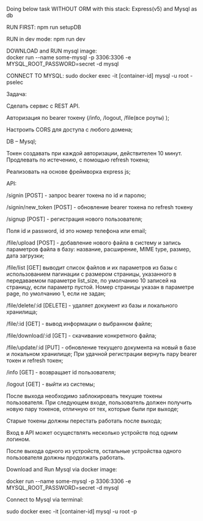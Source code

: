 Doing below task WITHOUT ORM with this stack: Express(v5) and Mysql as db

RUN FIRST: npm run setupDB 

RUN in dev mode: npm run dev

DOWNLOAD and RUN mysql image:</br>
docker run --name some-mysql -p 3306:3306 -e MYSQL_ROOT_PASSWORD=secret -d mysql

CONNECT TO MYSQL: sudo docker exec -it [container-id] mysql -u root -pselec


Задача:

Сделать сервис с REST API.

Авторизация по bearer токену (/info, /logout, /file(все роуты) );

Настроить CORS для доступа с любого домена;

DB – Mysql;

Токен создавать при каждой авторизации, действителен 10 минут. Продлевать по истечению, с помощью refresh токена;

Реализовать на основе фреймворка express js;

API:

/signin [POST] - запрос bearer токена по id и паролю;

/signin/new_token [POST]  - обновление bearer токена по refresh токену

/signup [POST] - регистрация нового пользователя;

Поля id и password, id это номер телефона или email;

/file/upload [POST] - добавление нового файла в систему и запись параметров файла в базу: название, расширение, MIME type, размер, дата загрузки;

/file/list [GET]  выводит список файлов и их параметров из базы с использованием пагинации с размером страницы, указанного в передаваемом параметре list_size, по умолчанию 10 записей на страницу, если параметр пустой. Номер страницы указан в параметре page, по умолчанию 1, если не задан;

/file/delete/:id [DELETE] - удаляет документ из базы и локального хранилища;

/file/:id [GET] - вывод информации о выбранном файле;

/file/download/:id [GET] - скачивание конкретного файла;

/file/update/:id [PUT] - обновление текущего документа на новый в базе и локальном хранилище;
При удачной регистрации вернуть пару  bearer токен и refresh токен;

/info [GET] - возвращает id пользователя;

/logout [GET] - выйти из системы;

После выхода необходимо заблокировать текущие токены пользователя. При следующем входе, пользователь должен получить новую пару токенов, отличную от тех, которые были при выходе;

Старые токены должны перестать работать после выхода;

Вход в API может осуществлять несколько устройств под одним логином.

После выхода одного из устройств, остальные устройства одного пользователя должны продолжать работать.

Download and Run Mysql via docker image:

docker run --name some-mysql -p 3306:3306 -e MYSQL_ROOT_PASSWORD=secret -d mysql

Connect to Mysql via terminal:

sudo docker exec -it [container-id] mysql -u root -p



